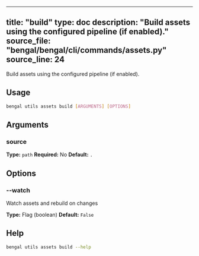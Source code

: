 
---
title: "build"
type: doc
description: "Build assets using the configured pipeline (if enabled)."
source_file: "bengal/bengal/cli/commands/assets.py"
source_line: 24
---

Build assets using the configured pipeline (if enabled).


## Usage

```bash
bengal utils assets build [ARGUMENTS] [OPTIONS]
```

## Arguments

### source

**Type:** `path`
**Required:** No
**Default:** `.`


## Options

### --watch

Watch assets and rebuild on changes

**Type:** Flag (boolean)
**Default:** `False`





## Help

```bash
bengal utils assets build --help
```